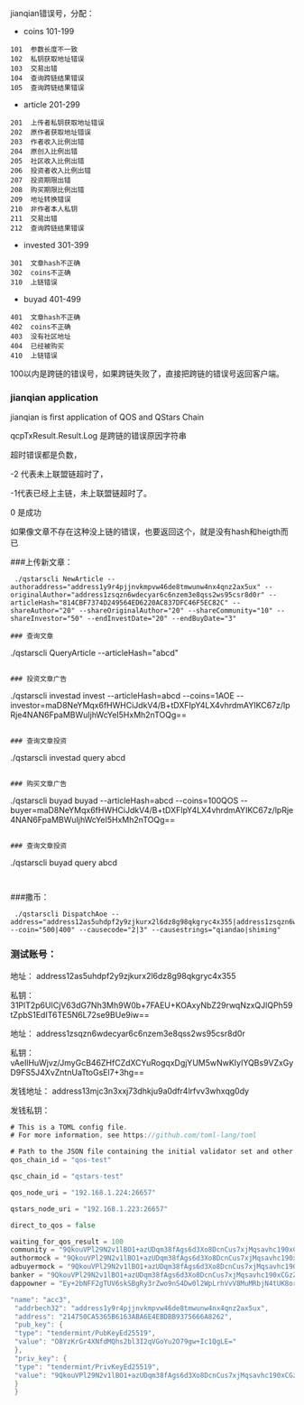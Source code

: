 
jianqian错误号，分配：

* coins 101-199
```
101  参数长度不一致
102  私钥获取地址错误
103  交易出错
104  查询跨链结果错误
105  查询跨链结果错误
```

* article 201-299
```
201  上传者私钥获取地址错误
202  原作者获取地址错误
203  作者收入比例出错
204  原创入比例出错
205  社区收入比例出错
206  投资者收入比例出错
207  投资期限出错
208  购买期限比例出错
209  地址转换错误
210  非作者本人私钥
211  交易出错
212  查询跨链结果错误
```

* invested 301-399

```
301  文章hash不正确
302  coins不正确
310  上链错误
```

* buyad 401-499
```
401  文章hash不正确
402  coins不正确
403  没有社区地址
404  已经被购买
410  上链错误
```

100以内是跨链的错误号，如果跨链失败了，直接把跨链的错误号返回客户端。

### jianqian application
jianqian is first application of QOS and QStars Chain

qcpTxResult.Result.Log 是跨链的错误原因字符串


超时错误都是负数，

-2 代表未上联盟链超时了，

-1代表已经上主链，未上联盟链超时了。

0 是成功


如果像文章不存在这种没上链的错误，也要返回这个，就是没有hash和heigth而已

###上传新文章：
```
 ./qstarscli NewArticle --authoraddress="address1y9r4pjjnvkmpvw46de8tmwunw4nx4qnz2ax5ux" --originalAuthor="address1zsqzn6wdecyar6c6nzem3e8qss2ws95csr8d0r" --articleHash="814CBF7374D249564ED6220AC837DFC46F5EC82C" --shareAuthor="20" --shareOriginalAuthor="20" --shareCommunity="10" --shareInvestor="50" --endInvestDate="20" --endBuyDate="3"

### 查询文章
```
./qstarscli QueryArticle --articleHash="abcd"
```

### 投资文章广告
```
./qstarscli investad invest --articleHash=abcd --coins=1AOE --investor=maD8NeYMqx6fHWHCiJdkV4/B+tDXFIpY4LX4vhrdmAYIKC67z/lpRje4NAN6FpaMBWuIjhWcYeI5HxMh2nTOQg==
```

### 查询文章投资
```
./qstarscli investad query abcd
```

### 购买文章广告
```
./qstarscli buyad buyad --articleHash=abcd --coins=100QOS --buyer=maD8NeYMqx6fHWHCiJdkV4/B+tDXFIpY4LX4vhrdmAYIKC67z/lpRje4NAN6FpaMBWuIjhWcYeI5HxMh2nTOQg==
```

### 查询文章投资
```
./qstarscli buyad query abcd
```


```
###撒币：
```
 ./qstarscli DispatchAoe --address="address12as5uhdpf2y9zjkurx2l6dz8g98qkgryc4x355|address1zsqzn6wdecyar6c6nzem3e8qss2ws95csr8d0r" --coin="500|400" --causecode="2|3" --causestrings="qiandao|shiming"
```
### 测试账号：

地址：
address12as5uhdpf2y9zjkurx2l6dz8g98qkgryc4x355

私钥：
31PlT2p6UICjV63dG7Nh3Mh9W0b+7FAEU+KOAxyNbZ29rwqNzxQJlQPh59tZpbS1EdIT6TE5N6L72se9BUe9iw==

地址：
address1zsqzn6wdecyar6c6nzem3e8qss2ws95csr8d0r

私钥：
vAeIlHuWjvz/JmyGcB46ZHfCZdXCYuRogqxDgjYUM5wNwKIyIYQBs9VZxGyD9FS5J4XvZntnUaTtoGsEl7+3hg==

发钱地址：
address13mjc3n3xxj73dhkju9a0dfr4lrfvv3whxqg0dy

发钱私钥：

```go
# This is a TOML config file.
# For more information, see https://github.com/toml-lang/toml

# Path to the JSON file containing the initial validator set and other meta data
qos_chain_id = "qos-test"

qsc_chain_id = "qstars-test"

qos_node_uri = "192.168.1.224:26657"

qstars_node_uri = "192.168.1.223:26657"

direct_to_qos = false

waiting_for_qos_result = 100
community = "9QkouVPl29N2v1lBO1+azUDqm38fAgs6d3Xo8DcnCus7xjMqsavhc190xCGzZuXcjapUahi7Y7v2DD4hzVCAsQ=="
authormock = "9QkouVPl29N2v1lBO1+azUDqm38fAgs6d3Xo8DcnCus7xjMqsavhc190xCGzZuXcjapUahi7Y7v2DD4hzVCAsQ=="
adbuyermock = "9QkouVPl29N2v1lBO1+azUDqm38fAgs6d3Xo8DcnCus7xjMqsavhc190xCGzZuXcjapUahi7Y7v2DD4hzVCAsQ=="
banker = "9QkouVPl29N2v1lBO1+azUDqm38fAgs6d3Xo8DcnCus7xjMqsavhc190xCGzZuXcjapUahi7Y7v2DD4hzVCAsQ=="
dappowner = "Ey+2bNFF2gTUV6skSBgRy3rZwo9nS4Dw0l2WpLrhVvV8MuMRbjN4tUK8orHiJgHTR+enkxyXcA8giVrsrIRM4Q=="

```

```go
"name": "acc3", 
 "addrbech32": "address1y9r4pjjnvkmpvw46de8tmwunw4nx4qnz2ax5ux", 
 "address": "214750CA5365B6163ABA6E4EBDBB9375666A8262", 
 "pub_key": { 
 "type": "tendermint/PubKeyEd25519", 
 "value": "O8YzKrGr4XNfdMQhs2bl3I2qVGoYu2O79gw+Ic1QgLE=" 
 }, 
 "priv_key": { 
 "type": "tendermint/PrivKeyEd25519", 
 "value": "9QkouVPl29N2v1lBO1+azUDqm38fAgs6d3Xo8DcnCus7xjMqsavhc190xCGzZuXcjapUahi7Y7v2DD4hzVCAsQ==" 
 } 
 } 
```